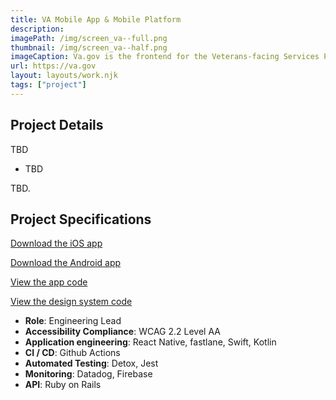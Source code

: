 ```yaml
---
title: VA Mobile App & Mobile Platform
description:
imagePath: /img/screen_va--full.png
thumbnail: /img/screen_va--half.png
imageCaption: Va.gov is the frontend for the Veterans-facing Services Platform, for which I was the engineering lead.
url: https://va.gov
layout: layouts/work.njk
tags: ["project"]
---
```


## Project Details

TBD

- TBD

TBD.

## Project Specifications

[Download the iOS app](https://apps.apple.com/us/app/va-health-and-benefits/id1559609596)

[Download the Android app](https://play.google.com/store/apps/details?id=gov.va.mobileapp)

[View the app code](https://github.com/department-of-veterans-affairs/va-mobile-app)

[View the design system code](https://github.com/department-of-veterans-affairs/va-mobile-library)

- **Role**: Engineering Lead
- **Accessibility Compliance**: WCAG 2.2 Level AA
- **Application engineering**: React Native, fastlane, Swift, Kotlin
- **CI / CD**: Github Actions
- **Automated Testing**: Detox, Jest
- **Monitoring**: Datadog, Firebase
- **API**: Ruby on Rails
